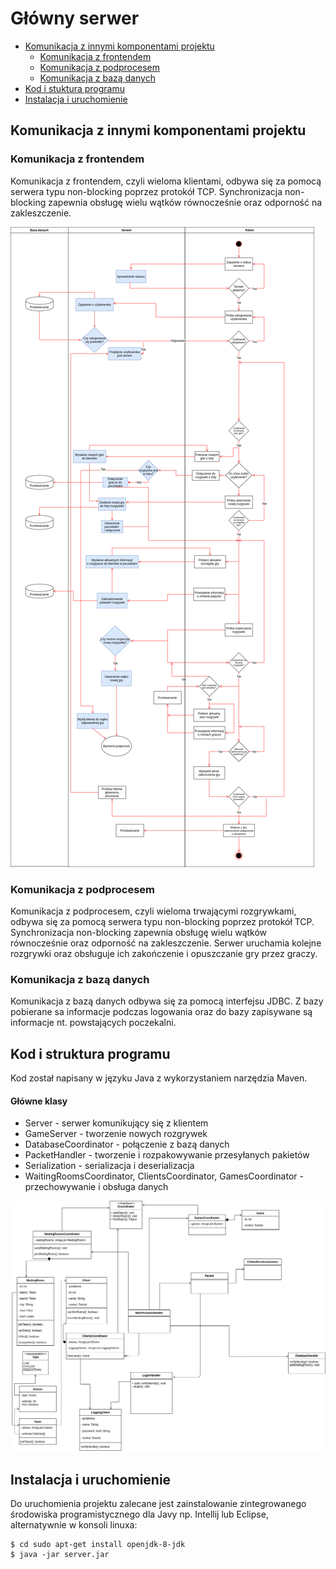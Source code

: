 # Główny serwer

* [Komunikacja z innymi komponentami projektu](#komunikacja-z-innymi-komponentami-projektu)
  * [Komunikacja z frontendem](#komunikacja-z-frontendem)
  * [Komunikacja z podprocesem](#komunikacja-z-podprocesem)
  * [Komunikacja z bazą danych](#komunikacja-z-bazą-danych)
* [Kod i stuktura programu](#kod-i-struktura-programu)
* [Instalacja i uruchomienie](#instalacja-i-uruchomienie)

## Komunikacja z innymi komponentami projektu

### Komunikacja z frontendem
Komunikacja z frontendem, czyli wieloma klientami, odbywa się za pomocą serwera typu non-blocking poprzez protokół TCP. Synchronizacja non-blocking zapewnia obsługę wielu wątków równocześnie oraz odporność na zakleszczenie.

![Diagram przepływu](Diagram_serwer_front.png)

### Komunikacja z podprocesem
Komunikacja z podprocesem, czyli wieloma trwającymi rozgrywkami, odbywa się za pomocą serwera typu non-blocking poprzez protokół TCP. Synchronizacja non-blocking zapewnia obsługę wielu wątków równocześnie oraz odporność na zakleszczenie. Serwer uruchamia kolejne rozgrywki oraz obsługuje ich zakończenie i opuszczanie gry przez graczy.

### Komunikacja z bazą danych
Komunikacja z bazą danych odbywa się za pomocą interfejsu JDBC. Z bazy pobierane sa informacje podczas logowania oraz do bazy zapisywane są informacje nt. powstających poczekalni. 

## Kod i struktura programu
Kod został napisany w języku Java z wykorzystaniem narzędzia Maven. 
#### Główne klasy
* Server - serwer komunikujący się z klientem
* GameServer - tworzenie nowych rozgrywek
* DatabaseCoordinator - połączenie z bazą danych
* PacketHandler - tworzenie i rozpakowywanie przesyłanych pakietów
* Serialization - serializacja i deserializacja
* WaitingRoomsCoordinator, ClientsCoordinator, GamesCoordinator - przechowywanie i obsługa danych 

![Diagram klas](Diagram_klas_serwer.png)

## Instalacja i uruchomienie
Do uruchomienia projektu zalecane jest zainstalowanie zintegrowanego środowiska programistycznego dla Javy np. Intellij lub Eclipse, alternatywnie w konsoli linuxa:
```
$ cd sudo apt-get install openjdk-8-jdk
$ java -jar server.jar
```

